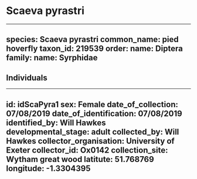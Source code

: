 # Scaeva pyrastri

---
species: Scaeva pyrastri
common_name: pied hoverfly
taxon_id: 219539
order:
  name: Diptera
family:
  name: Syrphidae
---

## Individuals

---
id: idScaPyra1
sex: Female
date_of_collection: 07/08/2019
date_of_identification: 07/08/2019
identified_by: Will Hawkes
developmental_stage: adult
collected_by: Will Hawkes
collector_organisation: University of Exeter
collector_id: Ox0142
collection_site: Wytham great wood
latitute: 51.768769
longitude: -1.3304395
---
